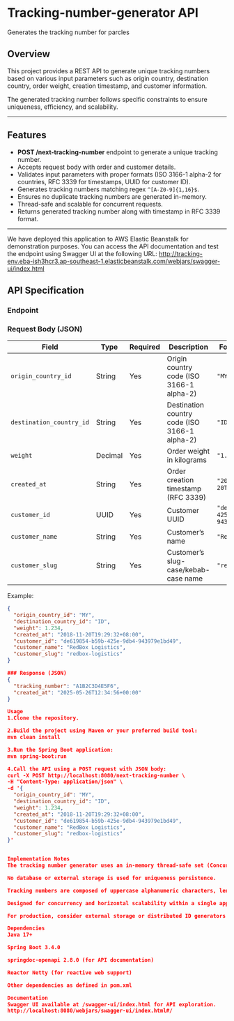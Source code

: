 
# Tracking-number-generator API
Generates the tracking number for parcles



## Overview

This project provides a REST API to generate unique tracking numbers based on various input parameters such as origin country, destination country, order weight, creation timestamp, and customer information.

The generated tracking number follows specific constraints to ensure uniqueness, efficiency, and scalability.

---

## Features

- **POST /next-tracking-number** endpoint to generate a unique tracking number.
- Accepts request body with order and customer details.
- Validates input parameters with proper formats (ISO 3166-1 alpha-2 for countries, RFC 3339 for timestamps, UUID for customer ID).
- Generates tracking numbers matching regex `^[A-Z0-9]{1,16}$`.
- Ensures no duplicate tracking numbers are generated in-memory.
- Thread-safe and scalable for concurrent requests.
- Returns generated tracking number along with timestamp in RFC 3339 format.

---
We have deployed this application to AWS Elastic Beanstalk for demonstration purposes. You can access the API documentation and test the endpoint using Swagger UI at the following URL:
http://tracking-env.eba-ish3hcr3.ap-southeast-1.elasticbeanstalk.com/webjars/swagger-ui/index.html

## API Specification

### Endpoint


### Request Body (JSON)

| Field                | Type    | Required | Description                                  | Format / Example                     |
|----------------------|---------|----------|----------------------------------------------|------------------------------------|
| `origin_country_id`    | String  | Yes      | Origin country code (ISO 3166-1 alpha-2)     | `"MY"`                             |
| `destination_country_id`| String  | Yes      | Destination country code (ISO 3166-1 alpha-2)| `"ID"`                             |
| `weight`               | Decimal | Yes      | Order weight in kilograms                      | `"1.234"`                         |
| `created_at`           | String  | Yes      | Order creation timestamp (RFC 3339)           | `"2018-11-20T19:29:32+08:00"`    |
| `customer_id`          | UUID    | Yes      | Customer UUID                                  | `"de619854-b59b-425e-9db4-943979e1bd49"` |
| `customer_name`        | String  | Yes      | Customer’s name                               | `"RedBox Logistics"`              |
| `customer_slug`        | String  | Yes      | Customer’s slug-case/kebab-case name          | `"redbox-logistics"`              |

Example:

```json
{
  "origin_country_id": "MY",
  "destination_country_id": "ID",
  "weight": 1.234,
  "created_at": "2018-11-20T19:29:32+08:00",
  "customer_id": "de619854-b59b-425e-9db4-943979e1bd49",
  "customer_name": "RedBox Logistics",
  "customer_slug": "redbox-logistics"
}

### Response (JSON)
{
  "tracking_number": "A1B2C3D4E5F6",
  "created_at": "2025-05-26T12:34:56+00:00"
}

Usage
1.Clone the repository.

2.Build the project using Maven or your preferred build tool:
mvn clean install

3.Run the Spring Boot application:
mvn spring-boot:run

4.Call the API using a POST request with JSON body:
curl -X POST http://localhost:8080/next-tracking-number \
-H "Content-Type: application/json" \
-d '{
  "origin_country_id": "MY",
  "destination_country_id": "ID",
  "weight": 1.234,
  "created_at": "2018-11-20T19:29:32+08:00",
  "customer_id": "de619854-b59b-425e-9db4-943979e1bd49",
  "customer_name": "RedBox Logistics",
  "customer_slug": "redbox-logistics"
}'


Implementation Notes
The tracking number generator uses an in-memory thread-safe set (ConcurrentHashMap.newKeySet()) to maintain uniqueness during runtime.

No database or external storage is used for uniqueness persistence.

Tracking numbers are composed of uppercase alphanumeric characters, length 1 to 16.

Designed for concurrency and horizontal scalability within a single application instance.

For production, consider external storage or distributed ID generators for global uniqueness.

Dependencies
Java 17+

Spring Boot 3.4.0

springdoc-openapi 2.8.0 (for API documentation)

Reactor Netty (for reactive web support)

Other dependencies as defined in pom.xml

Documentation
Swagger UI available at /swagger-ui/index.html for API exploration.
http://localhost:8080/webjars/swagger-ui/index.html#/


